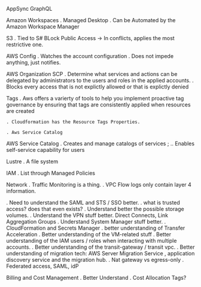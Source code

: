 AppSync
    GraphQL


Amazon Workspaces
    . Managed Desktop
    . Can be Automated by the Amazon Workspace Manager


S3
    . Tied to S# BLock Public Access -> In conflicts, applies the most restrictive one.

AWS Config
    . Watches the account configuration
    . Does not impede anything, just notifies.  

AWS Organization 
    SCP
        . Determine what services and actions can be delegated by administrators to the users and roles in the applied accounts.
        . Blocks every access that is not explictly allowed or that is explictly denied
    

Tags
    . Aws offers a varierty of tools to help you implement proactive tag governance by ensuring that tags are consistently applied when resources are created

    . Cloudformation has the Resource Tags Properties.

    . Aws Service Catalog 


AWS Service Catalog
    . Creates and manage catalogs of services ; 
    .. Enables self-service capability for users


Lustre
    . A file system 


IAM
    . List through Managed Policies

Network
    . Traffic Monitoring is a thing. 
    . VPC Flow logs only contain layer 4 information.

. Need to understand the SAML and STS  / SSO better.
. what is trusted access? does that even exists?
. Understand better the possible storage volumes.
. Understand the VPN stuff better. Direct Connects, Link Aggregation Groups
. Understand System Manager stuff better. 
. CloudFormation and Secrets Manager
. better understanding of Transfer Acceleration
. Better understanding of the VM-related stuff 
. Better understanding of the IAM users / roles when interacting with multiple accounts.
. Better understanding of the transit-gateway / transit vpc.
. Better understanding of migration tech: AWS Server Migration Service , application discovery service and the migration hub.
. Nat gateway vs egress-only 
. Federated access, SAML, idP



Billing and Cost Management
    . Better Understand
    . Cost Allocation Tags?
